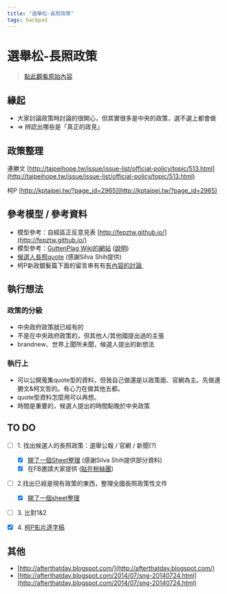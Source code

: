 ```yaml
---
title: "選舉松-長照政策"
tags: hackpad
---
```


# 選舉松-長照政策

> [點此觀看原始內容](https://g0v.hackpad.tw/34DQspkXEzt)


## 緣起

- 大家討論政策時討論的很開心，但其實很多是中央的政策，選不選上都會做
- =\> 辨認出哪些是「真正的政見」


## 政策整理

連勝文
[http://taipeihope.tw/issue/issue-list/official-policy/topic/513.html](http://taipeihope.tw/issue/issue-list/official-policy/topic/513.html)

柯P
[http://kptaipei.tw/?page_id=2965](http://kptaipei.tw/?page_id=2965)


## 參考模型 / 參考資料

- 模型參考：自經區正反意見表 [http://fepztw.github.io/](http://fepztw.github.io/)
- 模型參考：[GuttenPlag Wiki的網站](http://de.guttenplag.wikia.com/wiki/GuttenPlag_Wiki/English) ([說明](http://hatetyping.blogspot.tw/2013/10/blog-post.html))
- [候選人長照quote](https://docs.google.com/spreadsheets/d/13unTKtFHiELDX8O1_kxmXnAIk_B4JIrSpjyhdjvcxnk/edit#gid=0) (感謝Silva Shih提供)
- 柯P新政銀髮篇下面的留言串有有[有內容的討論 ](https://www.youtube.com/watch?v=a5pAzvxzF3E)

## 執行想法


### 政策的分級

- 中央政府政策就已經有的
- 不是在中央政府政策的，但其他人/其他國提出過的主張
- brandnew、世界上聞所未聞，候選人提出的新想法

### 執行上

- 可以公開蒐集quote型的資料，但我自己做還是以政策面、官網為主。先做連勝文&柯文哲的。有心力在做其他五都。
- quote型資料怎麼用可以再想。
- 時間是重要的，候選人提出的時間點晚於中央政策

## TO DO

- [ ] 1\. 找出候選人的長照政策：選舉公報 / 官網 / 新聞(?)
    - [x] [開了一個Sheet整理](https://docs.google.com/spreadsheets/d/13unTKtFHiELDX8O1_kxmXnAIk_B4JIrSpjyhdjvcxnk/edit#gid=0) (感謝Silva Shih提供部分資料)
    - [x] 在FB邀請大家提供 ([貼在粉絲團](https://www.facebook.com/AfterThatDay/photos/a.451081081580754.97351.444264112262451/795856773769848/?type=1&theater))
- [ ] 2.找出已經是現有政策的東西，整理全國長照政策性文件
    - [x] [開了一個sheet整理](https://docs.google.com/spreadsheets/d/13unTKtFHiELDX8O1_kxmXnAIk_B4JIrSpjyhdjvcxnk/edit#gid=1449144245)
- [ ] 3\. 比對1&2
- [x] 4\. [柯P影片逐字稿](https://g0v.hackpad.com/Untitled-EM2MtitmdzD)



## 其他

- [http://afterthatday.blogspot.com/](http://afterthatday.blogspot.com/)
- [http://afterthatday.blogspot.com/2014/07/sng-20140724.html](http://afterthatday.blogspot.com/2014/07/sng-20140724.html)





